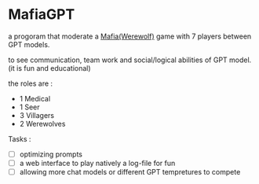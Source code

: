 # MafiaGPT

a progoram that moderate a [Mafia(Werewolf)](https://en.wikipedia.org/wiki/Mafia_(party_game)) game with 7 players between GPT models.

to see communication, team work and social/logical abilities of GPT model.(it is fun and educational)

the roles are : 

- 1 Medical
- 1 Seer
- 3 Villagers
- 2 Werewolves

Tasks : 

- [ ] optimizing prompts
- [ ] a web interface to play natively a log-file for fun
- [ ] allowing more chat models or different GPT tempretures to compete 
